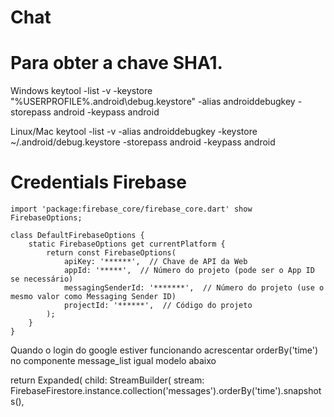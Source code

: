 # Chat

# Para obter a chave SHA1.

Windows
keytool -list -v -keystore "%USERPROFILE%\.android\debug.keystore" -alias androiddebugkey -storepass android -keypass android

Linux/Mac
keytool -list -v -alias androiddebugkey -keystore ~/.android/debug.keystore -storepass android -keypass android

# Credentials Firebase

    import 'package:firebase_core/firebase_core.dart' show FirebaseOptions;
    
    class DefaultFirebaseOptions {
        static FirebaseOptions get currentPlatform {
            return const FirebaseOptions(
                apiKey: '******',  // Chave de API da Web
                appId: '*****',  // Número do projeto (pode ser o App ID se necessário)
                messagingSenderId: '*******',  // Número do projeto (use o mesmo valor como Messaging Sender ID)
                projectId: '******',  // Código do projeto
            );
        }
    }




Quando o login do google estiver funcionando acrescentar orderBy('time') no componente message_list
igual modelo abaixo

return Expanded(
child: StreamBuilder(
stream: FirebaseFirestore.instance.collection('messages').orderBy('time').snapshots(),
